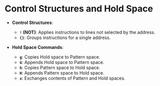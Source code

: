 
# Control Structures and Hold Space

- **Control Structures**:
  - **`!` (NOT)**: Applies instructions to lines not selected by the address.
  - **`{}`**: Groups instructions for a single address.

- **Hold Space Commands**:
  - **`g`**: Copies Hold space to Pattern space.
  - **`G`**: Appends Hold space to Pattern space.
  - **`h`**: Copies Pattern space to Hold space.
  - **`H`**: Appends Pattern space to Hold space.
  - **`x`**: Exchanges contents of Pattern and Hold spaces.

